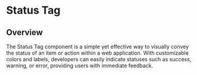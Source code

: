 # Status Tag

## Overview

The Status Tag component is a simple yet effective way to visually convey the status of an item or action within a web application. With customizable colors and labels, developers can easily indicate statuses such as success, warning, or error, providing users with immediate feedback. 

